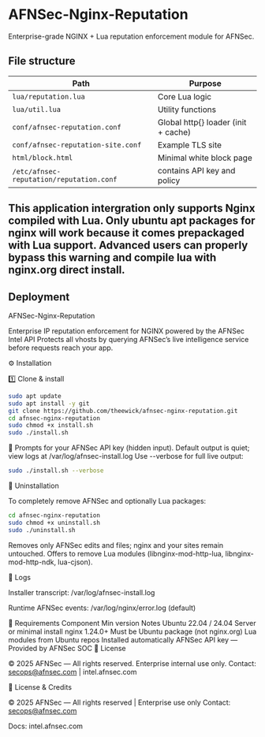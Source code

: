# AFNSec-Nginx-Reputation

Enterprise-grade NGINX + Lua reputation enforcement module for AFNSec.

## File structure

| Path | Purpose |
|------|----------|
| `lua/reputation.lua` | Core Lua logic |
| `lua/util.lua` | Utility functions |
| `conf/afnsec-reputation.conf` | Global http{} loader (init + cache) |
| `conf/afnsec-reputation-site.conf` | Example TLS site |
| `html/block.html` | Minimal white block page |
| `/etc/afnsec-reputation/reputation.conf` | contains API key and policy |

## This application intergration only supports Nginx compiled with Lua. Only ubuntu apt packages for nginx will work because it comes prepackaged with Lua support. Advanced users can properly bypass this warning and compile lua with nginx.org direct install.

## Deployment

AFNSec-Nginx-Reputation

Enterprise IP reputation enforcement for NGINX powered by the AFNSec Intel API
Protects all vhosts by querying AFNSec’s live intelligence service before requests reach your app.

⚙️ Installation

1️⃣ Clone & install
```bash
sudo apt update
sudo apt install -y git
git clone https://github.com/theewick/afnsec-nginx-reputation.git
cd afnsec-nginx-reputation
sudo chmod +x install.sh
sudo ./install.sh
```

🧩 Prompts for your AFNSec API key (hidden input).
Default output is quiet; view logs at /var/log/afnsec-install.log
Use --verbose for full live output:

```bash
sudo ./install.sh --verbose
```
🧹 Uninstallation

To completely remove AFNSec and optionally Lua packages:

```bash
cd afnsec-nginx-reputation
sudo chmod +x uninstall.sh
sudo ./uninstall.sh
```

Removes only AFNSec edits and files; nginx and your sites remain untouched.
Offers to remove Lua modules (libnginx-mod-http-lua, libnginx-mod-http-ndk, lua-cjson).

📄 Logs

Installer transcript: /var/log/afnsec-install.log

Runtime AFNSec events: /var/log/nginx/error.log (default)

🧰 Requirements
Component	Min version	Notes
Ubuntu	22.04 / 24.04	Server or minimal install
nginx	1.24.0+	Must be Ubuntu package (not nginx.org)
Lua modules	from Ubuntu repos	Installed automatically
AFNSec API key	—	Provided by AFNSec SOC
🧾 License

© 2025 AFNSec — All rights reserved.
Enterprise internal use only.
Contact: secops@afnsec.com
 | intel.afnsec.com

🧾 License & Credits

© 2025 AFNSec — All rights reserved | Enterprise use only
Contact: secops@afnsec.com

Docs: intel.afnsec.com

